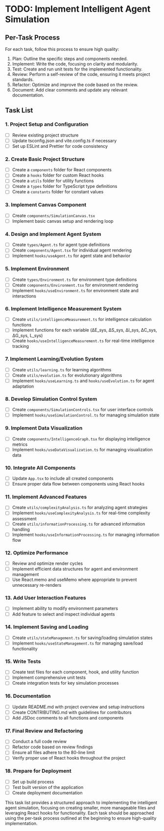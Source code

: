 # TODO: Implement Intelligent Agent Simulation

## Per-Task Process
For each task, follow this process to ensure high quality:
1. Plan: Outline the specific steps and components needed.
2. Implement: Write the code, focusing on clarity and modularity.
3. Test: Create and run unit tests for the implemented functionality.
4. Review: Perform a self-review of the code, ensuring it meets project standards.
5. Refactor: Optimize and improve the code based on the review.
6. Document: Add clear comments and update any relevant documentation.

## Task List

### 1. Project Setup and Configuration
- [ ] Review existing project structure
- [ ] Update tsconfig.json and vite.config.ts if necessary
- [ ] Set up ESLint and Prettier for code consistency

### 2. Create Basic Project Structure
- [ ] Create a `components` folder for React components
- [ ] Create a `hooks` folder for custom React hooks
- [ ] Create a `utils` folder for utility functions
- [ ] Create a `types` folder for TypeScript type definitions
- [ ] Create a `constants` folder for constant values

### 3. Implement Canvas Component
- [ ] Create `components/SimulationCanvas.tsx`
- [ ] Implement basic canvas setup and rendering loop

### 4. Design and Implement Agent System
- [ ] Create `types/Agent.ts` for agent type definitions
- [ ] Create `components/Agent.tsx` for individual agent rendering
- [ ] Implement `hooks/useAgent.ts` for agent state and behavior

### 5. Implement Environment
- [ ] Create `types/Environment.ts` for environment type definitions
- [ ] Create `components/Environment.tsx` for environment rendering
- [ ] Implement `hooks/useEnvironment.ts` for environment state and interactions

### 6. Implement Intelligence Measurement System
- [ ] Create `utils/intelligenceMeasurement.ts` for intelligence calculation functions
- [ ] Implement functions for each variable (ΔE_sys, ΔS_sys, ΔI_sys, ΔC_sys, ΔG_sys, L_sys)
- [ ] Create `hooks/useIntelligenceMeasurement.ts` for real-time intelligence tracking

### 7. Implement Learning/Evolution System
- [ ] Create `utils/learning.ts` for learning algorithms
- [ ] Create `utils/evolution.ts` for evolutionary algorithms
- [ ] Implement `hooks/useLearning.ts` and `hooks/useEvolution.ts` for agent adaptation

### 8. Develop Simulation Control System
- [ ] Create `components/SimulationControls.tsx` for user interface controls
- [ ] Implement `hooks/useSimulationControl.ts` for managing simulation state

### 9. Implement Data Visualization
- [ ] Create `components/IntelligenceGraph.tsx` for displaying intelligence metrics
- [ ] Implement `hooks/useDataVisualization.ts` for managing visualization data

### 10. Integrate All Components
- [ ] Update `App.tsx` to include all created components
- [ ] Ensure proper data flow between components using React hooks

### 11. Implement Advanced Features
- [ ] Create `utils/complexityAnalysis.ts` for analyzing agent strategies
- [ ] Implement `hooks/useComplexityAnalysis.ts` for real-time complexity assessment
- [ ] Create `utils/informationProcessing.ts` for advanced information handling
- [ ] Implement `hooks/useInformationProcessing.ts` for managing information flow

### 12. Optimize Performance
- [ ] Review and optimize render cycles
- [ ] Implement efficient data structures for agent and environment management
- [ ] Use React.memo and useMemo where appropriate to prevent unnecessary re-renders

### 13. Add User Interaction Features
- [ ] Implement ability to modify environment parameters
- [ ] Add feature to select and inspect individual agents

### 14. Implement Saving and Loading
- [ ] Create `utils/stateManagement.ts` for saving/loading simulation states
- [ ] Implement `hooks/useStateManagement.ts` for managing save/load functionality

### 15. Write Tests
- [ ] Create test files for each component, hook, and utility function
- [ ] Implement comprehensive unit tests
- [ ] Create integration tests for key simulation processes

### 16. Documentation
- [ ] Update README.md with project overview and setup instructions
- [ ] Create CONTRIBUTING.md with guidelines for contributors
- [ ] Add JSDoc comments to all functions and components

### 17. Final Review and Refactoring
- [ ] Conduct a full code review
- [ ] Refactor code based on review findings
- [ ] Ensure all files adhere to the 80-line limit
- [ ] Verify proper use of React hooks throughout the project

### 18. Prepare for Deployment
- [ ] Set up build process
- [ ] Test built version of the application
- [ ] Create deployment documentation

This task list provides a structured approach to implementing the intelligent agent simulation, focusing on creating smaller, more manageable files and leveraging React hooks for functionality. Each task should be approached using the per-task process outlined at the beginning to ensure high-quality implementation.
